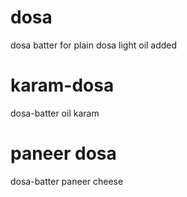 # dosa

dosa batter for plain dosa
light oil added


# karam-dosa
  dosa-batter
  oil
  karam

# paneer dosa
  dosa-batter
  paneer
  cheese